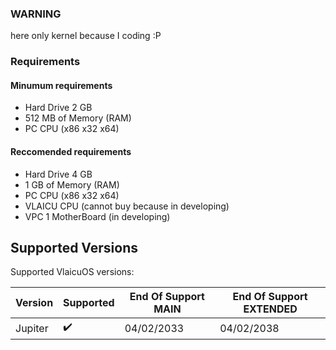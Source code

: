 ### WARNING
here only kernel because I coding :P

### Requirements
#### Minumum requirements
- Hard Drive 2 GB
- 512 MB of Memory (RAM)
- PC CPU (x86 x32 x64)
#### Reccomended requirements
- Hard Drive 4 GB
- 1 GB of Memory (RAM)
- PC CPU (x86 x32 x64)
- VLAICU CPU (cannot buy because in developing)
- VPC 1 MotherBoard (in developing)

## Supported Versions

Supported VlaicuOS versions:

| Version          | Supported          | End Of Support MAIN                   | End Of Support  EXTENDED                      |
| ---------------- | ------------------ | ------------------------------------  | ------------------------------------          |
| Jupiter          | ✔️                 | 04/02/2033                           | 04/02/2038                                     |
